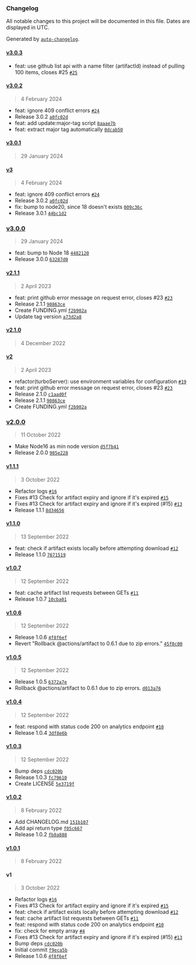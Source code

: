 ### Changelog

All notable changes to this project will be documented in this file. Dates are displayed in UTC.

Generated by [`auto-changelog`](https://github.com/CookPete/auto-changelog).

#### [v3.0.3](https://github.com/felixmosh/turborepo-gh-artifacts/compare/v3.0.2...v3.0.3)

- feat: use github list api with a name filter (artifactId) instead of pulling 100 items, closes #25 [`#25`](https://github.com/felixmosh/turborepo-gh-artifacts/issues/25)

#### [v3.0.2](https://github.com/felixmosh/turborepo-gh-artifacts/compare/v3.0.1...v3.0.2)

> 4 February 2024

- feat: ignore 409 conflict errors [`#24`](https://github.com/felixmosh/turborepo-gh-artifacts/pull/24)
- Release 3.0.2 [`a0fc02d`](https://github.com/felixmosh/turborepo-gh-artifacts/commit/a0fc02d590199f6a9490d8e14d1d39c66b847f0e)
- feat: add update:major-tag script [`8aaae7b`](https://github.com/felixmosh/turborepo-gh-artifacts/commit/8aaae7b30909fc14def15e73de2035fd01213a19)
- feat: extract major tag automatically [`0dcab50`](https://github.com/felixmosh/turborepo-gh-artifacts/commit/0dcab50a0b03f6d14627ac11334d6371ad23716b)

#### [v3.0.1](https://github.com/felixmosh/turborepo-gh-artifacts/compare/v3...v3.0.1)

> 29 January 2024

#### [v3](https://github.com/felixmosh/turborepo-gh-artifacts/compare/v3.0.0...v3)

> 4 February 2024

- feat: ignore 409 conflict errors [`#24`](https://github.com/felixmosh/turborepo-gh-artifacts/pull/24)
- Release 3.0.2 [`a0fc02d`](https://github.com/felixmosh/turborepo-gh-artifacts/commit/a0fc02d590199f6a9490d8e14d1d39c66b847f0e)
- fix: bump to node20, since 18 doesn't exists [`009c36c`](https://github.com/felixmosh/turborepo-gh-artifacts/commit/009c36c1bc2038c63931fa51fe983d8949d026d4)
- Release 3.0.1 [`44bc1d2`](https://github.com/felixmosh/turborepo-gh-artifacts/commit/44bc1d21eb11c98fd8e29f61a5ec8c7dac1a2775)

### [v3.0.0](https://github.com/felixmosh/turborepo-gh-artifacts/compare/v2.1.1...v3.0.0)

> 29 January 2024

- feat: bump to Node 18 [`4482120`](https://github.com/felixmosh/turborepo-gh-artifacts/commit/4482120970d73b839a9c88c2e6265406f7ae2b53)
- Release 3.0.0 [`63287d0`](https://github.com/felixmosh/turborepo-gh-artifacts/commit/63287d0ada3010a94bbe68dd17518c01f55ca7f3)

#### [v2.1.1](https://github.com/felixmosh/turborepo-gh-artifacts/compare/v2.1.0...v2.1.1)

> 2 April 2023

- feat: print github error message on request error, closes #23 [`#23`](https://github.com/felixmosh/turborepo-gh-artifacts/issues/23)
- Release 2.1.1 [`90863ce`](https://github.com/felixmosh/turborepo-gh-artifacts/commit/90863ce9f52eb50906a199bfc79aa48ba1b4cf1c)
- Create FUNDING.yml [`f2b902a`](https://github.com/felixmosh/turborepo-gh-artifacts/commit/f2b902aaf262f1a690de222e10b7d4647a900e90)
- Update tag version [`a73d2a8`](https://github.com/felixmosh/turborepo-gh-artifacts/commit/a73d2a81585ca9fb37c3a22070c4bc809b93dc6b)

#### [v2.1.0](https://github.com/felixmosh/turborepo-gh-artifacts/compare/v2...v2.1.0)

> 4 December 2022

#### [v2](https://github.com/felixmosh/turborepo-gh-artifacts/compare/v2.0.0...v2)

> 2 April 2023

- refactor(turboServer): use environment variables for configuration [`#19`](https://github.com/felixmosh/turborepo-gh-artifacts/pull/19)
- feat: print github error message on request error, closes #23 [`#23`](https://github.com/felixmosh/turborepo-gh-artifacts/issues/23)
- Release 2.1.0 [`c1aad0f`](https://github.com/felixmosh/turborepo-gh-artifacts/commit/c1aad0f06228423c5680bc5a0f4174bf8ea3fa12)
- Release 2.1.1 [`90863ce`](https://github.com/felixmosh/turborepo-gh-artifacts/commit/90863ce9f52eb50906a199bfc79aa48ba1b4cf1c)
- Create FUNDING.yml [`f2b902a`](https://github.com/felixmosh/turborepo-gh-artifacts/commit/f2b902aaf262f1a690de222e10b7d4647a900e90)

### [v2.0.0](https://github.com/felixmosh/turborepo-gh-artifacts/compare/v1.1.1...v2.0.0)

> 11 October 2022

- Make Node16 as min node version [`d5f7b41`](https://github.com/felixmosh/turborepo-gh-artifacts/commit/d5f7b41d8c5f42b738ca4348ccf49d5316126b9b)
- Release 2.0.0 [`985e228`](https://github.com/felixmosh/turborepo-gh-artifacts/commit/985e228d924df5bc0cbba735de374e0e5f8e2138)

#### [v1.1.1](https://github.com/felixmosh/turborepo-gh-artifacts/compare/v1.1.0...v1.1.1)

> 3 October 2022

- Refactor logs [`#16`](https://github.com/felixmosh/turborepo-gh-artifacts/pull/16)
- Fixes #13 Check for artifact expiry and ignore if it's expired [`#15`](https://github.com/felixmosh/turborepo-gh-artifacts/pull/15)
- Fixes #13 Check for artifact expiry and ignore if it's expired (#15) [`#13`](https://github.com/felixmosh/turborepo-gh-artifacts/issues/13)
- Release 1.1.1 [`8d34656`](https://github.com/felixmosh/turborepo-gh-artifacts/commit/8d34656bd2b83f8f938a60ac09434d209591dba6)

#### [v1.1.0](https://github.com/felixmosh/turborepo-gh-artifacts/compare/v1.0.7...v1.1.0)

> 13 September 2022

- feat: check if artifact exists locally before attempting download [`#12`](https://github.com/felixmosh/turborepo-gh-artifacts/pull/12)
- Release 1.1.0 [`7671519`](https://github.com/felixmosh/turborepo-gh-artifacts/commit/767151948381f0cd2fe04e339134d5950bd913a4)

#### [v1.0.7](https://github.com/felixmosh/turborepo-gh-artifacts/compare/v1.0.6...v1.0.7)

> 12 September 2022

- feat: cache artifact list requests between GETs [`#11`](https://github.com/felixmosh/turborepo-gh-artifacts/pull/11)
- Release 1.0.7 [`10cba01`](https://github.com/felixmosh/turborepo-gh-artifacts/commit/10cba0140fcb3f9a3c466f2c323083bfa26d6618)

#### [v1.0.6](https://github.com/felixmosh/turborepo-gh-artifacts/compare/v1.0.5...v1.0.6)

> 12 September 2022

- Release 1.0.6 [`4f8f6ef`](https://github.com/felixmosh/turborepo-gh-artifacts/commit/4f8f6ef3927b73ee86b42d3e7789c4a8fcd816e8)
- Revert "Rollback @actions/artifact to 0.6.1 due to zip errors." [`45f0c00`](https://github.com/felixmosh/turborepo-gh-artifacts/commit/45f0c00dc1f750491efb27952817640ec46d6b65)

#### [v1.0.5](https://github.com/felixmosh/turborepo-gh-artifacts/compare/v1.0.4...v1.0.5)

> 12 September 2022

- Release 1.0.5 [`6372a7e`](https://github.com/felixmosh/turborepo-gh-artifacts/commit/6372a7ed6beac104d96a999cb6c1c82a95a4bb4b)
- Rollback @actions/artifact to 0.6.1 due to zip errors. [`d013a76`](https://github.com/felixmosh/turborepo-gh-artifacts/commit/d013a7673b346af3d989b0502a6cbe705d33070b)

#### [v1.0.4](https://github.com/felixmosh/turborepo-gh-artifacts/compare/v1.0.3...v1.0.4)

> 12 September 2022

- feat: respond with status code 200 on analytics endpoint [`#10`](https://github.com/felixmosh/turborepo-gh-artifacts/pull/10)
- Release 1.0.4 [`3df8e6b`](https://github.com/felixmosh/turborepo-gh-artifacts/commit/3df8e6b3b410278c0c200a9d8041c30381e297b1)

#### [v1.0.3](https://github.com/felixmosh/turborepo-gh-artifacts/compare/v1.0.2...v1.0.3)

> 12 September 2022

- Bump deps [`cdc020b`](https://github.com/felixmosh/turborepo-gh-artifacts/commit/cdc020b1ff39640673ea7926187d801972707adc)
- Release 1.0.3 [`fc79610`](https://github.com/felixmosh/turborepo-gh-artifacts/commit/fc79610cbd9dbe1478e975d4d8ddfe75d3809373)
- Create LICENSE [`5e3719f`](https://github.com/felixmosh/turborepo-gh-artifacts/commit/5e3719f5377f393da1a97fffff4ce67bb9310be1)

#### [v1.0.2](https://github.com/felixmosh/turborepo-gh-artifacts/compare/v1.0.1...v1.0.2)

> 8 February 2022

- Add CHANGELOG.md [`151b107`](https://github.com/felixmosh/turborepo-gh-artifacts/commit/151b107e6e634ce0e18fd7cf734482c49ed8ddab)
- Add api return type [`f05c667`](https://github.com/felixmosh/turborepo-gh-artifacts/commit/f05c667bc47c33ab29e8d2e1358ddf47db055a31)
- Release 1.0.2 [`fb8a888`](https://github.com/felixmosh/turborepo-gh-artifacts/commit/fb8a88855720b921c811e30f5160b3e6b92e8e6a)

#### [v1.0.1](https://github.com/felixmosh/turborepo-gh-artifacts/compare/v1...v1.0.1)

> 8 February 2022

#### v1

> 3 October 2022

- Refactor logs [`#16`](https://github.com/felixmosh/turborepo-gh-artifacts/pull/16)
- Fixes #13 Check for artifact expiry and ignore if it's expired [`#15`](https://github.com/felixmosh/turborepo-gh-artifacts/pull/15)
- feat: check if artifact exists locally before attempting download [`#12`](https://github.com/felixmosh/turborepo-gh-artifacts/pull/12)
- feat: cache artifact list requests between GETs [`#11`](https://github.com/felixmosh/turborepo-gh-artifacts/pull/11)
- feat: respond with status code 200 on analytics endpoint [`#10`](https://github.com/felixmosh/turborepo-gh-artifacts/pull/10)
- fix: check for empty array [`#4`](https://github.com/felixmosh/turborepo-gh-artifacts/pull/4)
- Fixes #13 Check for artifact expiry and ignore if it's expired (#15) [`#13`](https://github.com/felixmosh/turborepo-gh-artifacts/issues/13)
- Bump deps [`cdc020b`](https://github.com/felixmosh/turborepo-gh-artifacts/commit/cdc020b1ff39640673ea7926187d801972707adc)
- Initial commit [`f9eca5b`](https://github.com/felixmosh/turborepo-gh-artifacts/commit/f9eca5bbff11f5840d1823cc2ec9cf0f0407018c)
- Release 1.0.6 [`4f8f6ef`](https://github.com/felixmosh/turborepo-gh-artifacts/commit/4f8f6ef3927b73ee86b42d3e7789c4a8fcd816e8)
